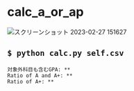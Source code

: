 # calc_a_or_ap
![スクリーンショット 2023-02-27 151627](https://user-images.githubusercontent.com/78777225/221488698-2516def6-2ad7-47a4-9ec7-50126747c781.png)  
## `$ python calc.py self.csv` 
```outcome
対象外科目も含むGPA: **
Ratio of A and A+: **
Ratio of A+: **
```

